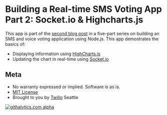 # Building a Real-time SMS Voting App Part 2: Socket.io & Highcharts.js

This app is part of the [second blog post][1] in a five-part series on building an SMS and voice voting application using Node.js. This app demostrates the basics of:

* Displaying information using [HighCharts.js][2]
* Updating the chart in real-time using [Socket.io][3]

## Meta 

* No warranty expressed or implied.  Software is as is.
* [MIT License](http://www.opensource.org/licenses/mit-license.html)
* Brought to you by [Twilio](http://www.twilio.com) Seattle

[![githalytics.com alpha](https://cruel-carlota.pagodabox.com/882a960d9eb10d67be574a03cc7b6e78 "githalytics.com")](http://githalytics.com/crabasa/votr-part1.git)

[1]: https://www.twilio.com/blog/2012/12/building-a-real-time-sms-voting-app-part-2-socket-io-and-highcharts-js.html
[2]: http://www.highcharts.com
[3]: http://socket.io
